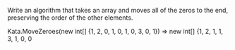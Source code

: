 Write an algorithm that takes an array and moves all of the zeros to the end, preserving the order of the other elements.

Kata.MoveZeroes(new int[] {1, 2, 0, 1, 0, 1, 0, 3, 0, 1}) => new int[] {1, 2, 1, 1, 3, 1, 0, 0